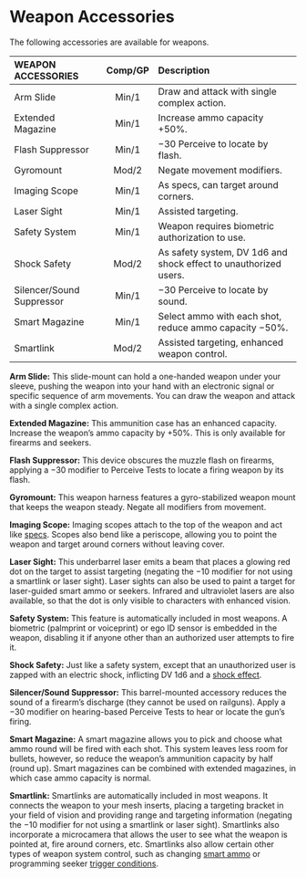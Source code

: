 # Weapon Accessories

The following accessories are available for weapons.

<!--sort-->

| WEAPON ACCESSORIES             | Comp/<!-- CLEANED wbr -->GP | Description                                                      |
| :----------------------------- | :----------: | :--------------------------------------------------------------- |
| Arm Slide                      |    Min/1     | Draw and attack with single complex action.                      |
| Extended Magazine              |    Min/1     | Increase ammo capacity +50%.                                     |
| Flash Suppressor               |    Min/1     | −30 Perceive to locate by flash.                                 |
| Gyromount                      |    Mod/2     | Negate movement modifiers.                                       |
| Imaging Scope                  |    Min/1     | As specs, can target around corners.                             |
| Laser Sight                    |    Min/1     | Assisted targeting.                                              |
| Safety System                  |    Min/1     | Weapon requires biometric authorization to use.                  |
| Shock Safety                   |    Mod/2     | As safety system, DV 1d6 and shock effect to unauthorized users. |
| Silencer/<!-- CLEANED wbr -->Sound Suppressor |    Min/1     | −30 Perceive to locate by sound.                                 |
| Smart Magazine                 |    Min/1     | Select ammo with each shot, reduce ammo capacity −50%.           |
| Smartlink                      |    Mod/2     | Assisted targeting, enhanced weapon control.                     |

<!--sort-->

**Arm Slide:** This slide-mount can hold a one-handed weapon under your sleeve, pushing the weapon into your hand with an electronic signal or specific sequence of arm movements. You can draw the weapon and attack with a single complex action.

**Extended Magazine:** This ammunition case has an enhanced capacity. Increase the weapon’s ammo capacity by +50%. This is only available for firearms and seekers.

**Flash Suppressor:** This device obscures the muzzle flash on firearms, applying a −30 modifier to Perceive Tests to locate a firing weapon by its flash.

**Gyromount:** This weapon harness features a gyro-stabilized weapon mount that keeps the weapon steady. Negate all modifiers from movement.

**Imaging Scope:** Imaging scopes attach to the top of the weapon and act like [specs](../16/05-common-tech-and-ware.md#everyday-technology). Scopes also bend like a periscope, allowing you to point the weapon and target around corners without leaving cover.

**Laser Sight:** This underbarrel laser emits a beam that places a glowing red dot on the target to assist targeting (negating the −10 modifier for not using a smartlink or laser sight). Laser sights can also be used to paint a target for laser-guided smart ammo or seekers. Infrared and ultraviolet lasers are also available, so that the dot is only visible to characters with enhanced vision.

**Safety System:** This feature is automatically included in most weapons. A biometric (palmprint or voiceprint) or ego ID sensor is embedded in the weapon, disabling it if anyone other than an authorized user attempts to fire it.

**Shock Safety:** Just like a safety system, except that an unauthorized user is zapped with an electric shock, inflicting DV 1d6 and a [shock effect](15-special-attacks.md#shock-attacks).

**Silencer/Sound Suppressor:** This barrel-mounted accessory reduces the sound of a firearm’s discharge (they cannot be used on railguns). Apply a −30 modifier on hearing-based Perceive Tests to hear or locate the gun’s firing.

**Smart Magazine:** A smart magazine allows you to pick and choose what ammo round will be fired with each shot. This system leaves less room for bullets, however, so reduce the weapon’s ammunition capacity by half (round up). Smart magazines can be combined with extended magazines, in which case ammo capacity is normal.

**Smartlink:** Smartlinks are automatically included in most weapons. It connects the weapon to your mesh inserts, placing a targeting bracket in your field of vision and providing range and targeting information (negating the −10 modifier for not using a smartlink or laser sight). Smartlinks also incorporate a microcamera that allows the user to see what the weapon is pointed at, fire around corners, etc. Smartlinks also allow certain other types of weapon system control, such as changing [smart ammo](09-kinetic-weapons.md#smart-ammo) or programming seeker [trigger conditions](10-seeker-weapons-and-grenades.md#trigger-conditions).

<!--sort-end-->


